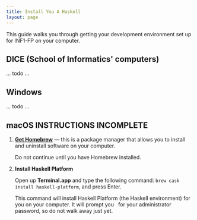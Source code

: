 ```yaml
---
title: Install You A Haskell
layout: page
---
```


This guide walks you through getting your development environment set up for INF1-FP on your computer.

## DICE (School of Informatics' computers)

... todo ...

## Windows

... todo ...

## macOS INSTRUCTIONS INCOMPLETE

1. **[Get Homebrew](https://brew.sh/)** — this is a package manager that allows you to install and uninstall software on your computer.

   Do not continue until you have Homebrew installed.
2. **Install Haskell Platform**

   Open up **Terminal.app** and type the following command: `brew cask install haskell-platform`, and press Enter.
   
   This command will install Haskell Platform (the Haskell environment) for you on your computer. It will prompt you
   for your administrator password, so do not walk away just yet.
